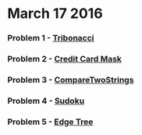 # March 17 2016
### Problem 1 - [Tribonacci](challenges/tribonacci/tribonacci.md)
### Problem 2 - [Credit Card Mask](challenges/creditCardMask/ccMask.md)
### Problem 3 - [CompareTwoStrings](challenges/CompareTwoStrings/CompareTwoStringsRepresentedAsLinkedLists.md)
### Problem 4 - [Sudoku](challenges/sudoku/sudoku.md)
### Problem 5 - [Edge Tree](challenges/edgeTree/edgeTree.md) 
